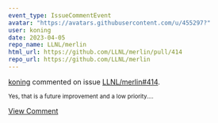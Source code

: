 ```yaml
---
event_type: IssueCommentEvent
avatar: "https://avatars.githubusercontent.com/u/455297?"
user: koning
date: 2023-04-05
repo_name: LLNL/merlin
html_url: https://github.com/LLNL/merlin/pull/414
repo_url: https://github.com/LLNL/merlin
---
```


<a href='https://github.com/koning' target='_blank'>koning</a> commented on issue <a href='https://github.com/LLNL/merlin/pull/414' target='_blank'>LLNL/merlin#414</a>.

<small>Yes, that is a future improvement and a low priority....</small>

<a href='https://github.com/LLNL/merlin/pull/414' target='_blank'>View Comment</a>
